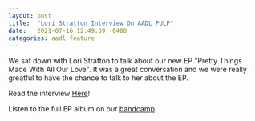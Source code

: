 ```yaml
---
layout: post
title:  "Lori Stratton Interview On AADL PULP"
date:   2021-07-16 12:49:39 -0400
categories: aadl feature
---
```


We sat down with Lori Stratton to talk about our new EP "Pretty Things Made With All Our Love". It was a great conversation and we were really greatful to have the chance to talk to her about the EP.

Read the interview [Here](https://aadl.org/node/581571)!

Listen to the full EP album on our [bandcamp](https://mirrormonster.bandcamp.com/album/pretty-things-made-with-all-our-love).


